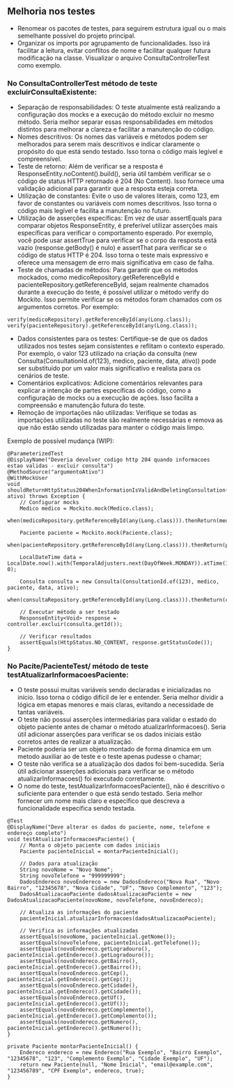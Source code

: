 ## Melhoria nos testes
- Renomear os pacotes de testes, para seguirem estrutura igual ou o mais semelhante possível do projeto principal.
- Organizar os imports por agrupamento de funcionalidades. Isso irá facilitar a leitura, evitar conflitos de nome e facilitar qualquer futura modificação na classe. Visualizar o arquivo ConsultaControllerTest como exemplo.


### No ConsultaControllerTest método de teste excluirConsultaExistente:
- Separação de responsabilidades: O teste atualmente está realizando a configuração dos mocks e a execução do método excluir no mesmo método. Seria melhor separar essas responsabilidades em métodos distintos para melhorar a clareza e facilitar a manutenção do código.
- Nomes descritivos: Os nomes das variáveis e métodos podem ser melhorados para serem mais descritivos e indicar claramente o propósito do que está sendo testado. Isso torna o código mais legível e compreensível.
- Teste de retorno: Além de verificar se a resposta é ResponseEntity.noContent().build(), seria útil também verificar se o código de status HTTP retornado é 204 (No Content). Isso fornece uma validação adicional para garantir que a resposta esteja correta.
- Utilização de constantes: Evite o uso de valores literais, como 123, em favor de constantes ou variáveis com nomes descritivos. Isso torna o código mais legível e facilita a manutenção no futuro.
- Utilização de asserções específicas: Em vez de usar assertEquals para comparar objetos ResponseEntity, é preferível utilizar asserções mais específicas para verificar o comportamento esperado. Por exemplo, você pode usar assertTrue para verificar se o corpo da resposta está vazio (response.getBody() é nulo) e assertThat para verificar se o código de status HTTP é 204. Isso torna o teste mais expressivo e oferece uma mensagem de erro mais significativa em caso de falha.
- Teste de chamadas de métodos: Para garantir que os métodos mockados, como medicoRepository.getReferenceById e pacienteRepository.getReferenceById, sejam realmente chamados durante a execução do teste, é possível utilizar o método verify do Mockito. Isso permite verificar se os métodos foram chamados com os argumentos corretos. Por exemplo:
```
verify(medicoRepository).getReferenceById(any(Long.class));
verify(pacienteRepository).getReferenceById(any(Long.class));
```
- Dados consistentes para os testes: Certifique-se de que os dados utilizados nos testes sejam consistentes e reflitam o contexto esperado. Por exemplo, o valor 123 utilizado na criação da consulta (new Consulta(ConsultationId.of(123), medico, paciente, data, ativo)) pode ser substituído por um valor mais significativo e realista para os cenários de teste.
- Comentários explicativos: Adicione comentários relevantes para explicar a intenção de partes específicas do código, como a configuração de mocks ou a execução de ações. Isso facilita a compreensão e manutenção futura do teste.
- Remoção de importações não utilizadas: Verifique se todas as importações utilizadas no teste são realmente necessárias e remova as que não estão sendo utilizadas para manter o código mais limpo.

Exemplo de possível mudança (WIP):
```
@ParameterizedTest
@DisplayName("Deveria devolver codigo http 204 quando informacoes estao validas - excluir consulta")
@MethodSource("argumentoAtivo")
@WithMockUser
void shouldReturnHttpStatus204WhenInformationIsValidAndDeletingConsultation(boolean ativo) throws Exception {
    // Configurar mocks
    Medico medico = Mockito.mock(Medico.class);
    when(medicoRepository.getReferenceById(any(Long.class))).thenReturn(medico);

    Paciente paciente = Mockito.mock(Paciente.class);
    when(pacienteRepository.getReferenceById(any(Long.class))).thenReturn(paciente);

    LocalDateTime data = LocalDate.now().with(TemporalAdjusters.next(DayOfWeek.MONDAY)).atTime(10, 0);

    Consulta consulta = new Consulta(ConsultationId.of(123), medico, paciente, data, ativo);
    when(consultaRepository.getReferenceById(any(Long.class))).thenReturn(consulta);

    // Executar método a ser testado
    ResponseEntity<Void> response = controller.excluir(consulta.getId());

    // Verificar resultados
    assertEquals(HttpStatus.NO_CONTENT, response.getStatusCode());
}

```

### No Pacite/PacienteTest/ método de teste testAtualizarInformacoesPaciente:
- O teste possui muitas variáveis sendo declaradas e inicializadas no início. Isso torna o código difícil de ler e entender. Seria melhor dividir a lógica em etapas menores e mais claras, evitando a necessidade de tantas variáveis.
- O teste não possui asserções intermediárias para validar o estado do objeto paciente antes de chamar o método atualizarInformacoes(). Seria útil adicionar asserções para verificar se os dados iniciais estão corretos antes de realizar a atualização.
- Paciente poderia ser um objeto montado de forma dinamica em um metodo auxiliar ao de teste e o teste apenas pudesse o chamar;
- O teste não verifica se a atualização dos dados foi bem-sucedida. Seria útil adicionar asserções adicionais para verificar se o método atualizarInformacoes() foi executado corretamente.
- O nome do teste, testAtualizarInformacoesPaciente(), não é descritivo o suficiente para entender o que está sendo testado. Seria melhor fornecer um nome mais claro e específico que descreva a funcionalidade específica sendo testada.

```
@Test
@DisplayName("Deve alterar os dados do paciente, nome, telefone e endereço completo")
void testAtualizarInformacoesPaciente() {
    // Monta o objeto paciente com dados iniciais
    Paciente pacienteInicial = montarPacienteInicial();
    
    // Dados para atualização
    String novoNome = "Novo Nome";
    String novoTelefone = "999999999";
    DadosEndereco novoEndereco = new DadosEndereco("Nova Rua", "Novo Bairro", "12345678", "Nova Cidade", "UF", "Novo Complemento", "123");
    DadosAtualizacaoPaciente dadosAtualizacaoPaciente = new DadosAtualizacaoPaciente(novoNome, novoTelefone, novoEndereco);
    
    // Atualiza as informações do paciente
    pacienteInicial.atualizarInformacoes(dadosAtualizacaoPaciente);
    
    // Verifica as informações atualizadas
    assertEquals(novoNome, pacienteInicial.getNome());
    assertEquals(novoTelefone, pacienteInicial.getTelefone());
    assertEquals(novoEndereco.getLogradouro(), pacienteInicial.getEndereco().getLogradouro());
    assertEquals(novoEndereco.getBairro(), pacienteInicial.getEndereco().getBairro());
    assertEquals(novoEndereco.getCep(), pacienteInicial.getEndereco().getCep());
    assertEquals(novoEndereco.getCidade(), pacienteInicial.getEndereco().getCidade());
    assertEquals(novoEndereco.getUf(), pacienteInicial.getEndereco().getUf());
    assertEquals(novoEndereco.getComplemento(), pacienteInicial.getEndereco().getComplemento());
    assertEquals(novoEndereco.getNumero(), pacienteInicial.getEndereco().getNumero());
}

private Paciente montarPacienteInicial() {
    Endereco endereco = new Endereco("Rua Exemplo", "Bairro Exemplo", "12345678", "123", "Complemento Exemplo", "Cidade Exemplo", "UF");
    return new Paciente(null, "Nome Inicial", "email@example.com", "123456789", "CPF Exemplo", endereco, true);
}
```